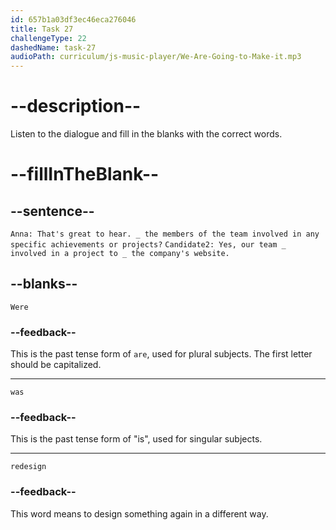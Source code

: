 ```yaml
---
id: 657b1a03df3ec46eca276046
title: Task 27
challengeType: 22
dashedName: task-27
audioPath: curriculum/js-music-player/We-Are-Going-to-Make-it.mp3
---
```


<!--
AUDIO REFERENCE:
Anna: That's great to hear. Were the members of the team involved in any specific achievements or projects?
Candidate2: Yes, our team was involved in a project to redesign the company's website.
-->

# --description--

Listen to the dialogue and fill in the blanks with the correct words.

# --fillInTheBlank--

## --sentence--

`Anna: That's great to hear. _ the members of the team involved in any specific achievements or projects?`
`Candidate2: Yes, our team _ involved in a project to _ the company's website.`

## --blanks--

`Were`

### --feedback--

This is the past tense form of `are`, used for plural subjects. The first letter should be capitalized.

---

`was`

### --feedback--

This is the past tense form of "is", used for singular subjects.

---

`redesign`

### --feedback--

This word means to design something again in a different way.
